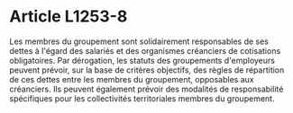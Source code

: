 # Article L1253-8

Les membres du groupement sont solidairement responsables de ses dettes à l'égard des salariés et des organismes créanciers de cotisations obligatoires. Par dérogation, les statuts des groupements d'employeurs peuvent prévoir, sur la base de critères objectifs, des règles de répartition de ces dettes entre les membres du groupement, opposables aux créanciers. Ils peuvent également prévoir des modalités de responsabilité spécifiques pour les collectivités territoriales membres du groupement.